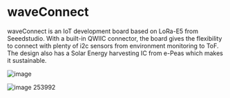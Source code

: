 # waveConnect
waveConnect is an IoT development board based on LoRa-E5 from Seeedstudio. With a built-in QWIIC connector, the board gives the flexibility to connect with plenty of i2c sensors from environment monitoring to ToF. The design also has a Solar Energy harvesting IC from e-Peas which makes it sustainable. 

![image](https://user-images.githubusercontent.com/70738433/176642239-584029b0-335e-47f2-bf39-3a3e22000120.png)

![image](https://user-images.githubusercontent.com/70738433/176642290-5a0abdc0-5b60-4ccb-876d-0084d8d6e80f.png)
253992
